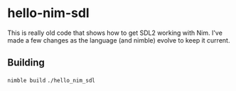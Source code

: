 # hello-nim-sdl
This is really old code that shows how to get SDL2 working with Nim. I've made a few changes as the language (and nimble) evolve to keep it current.

## Building
`nimble build`
`./hello_nim_sdl`
